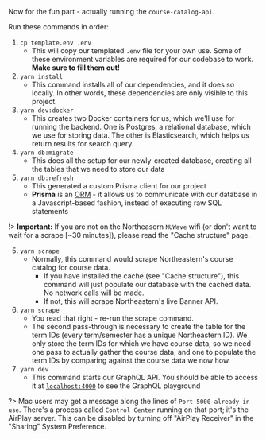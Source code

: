 Now for the fun part - actually running the `course-catalog-api`.

Run these commands in order:

1. `cp template.env .env`
   - This will copy our templated `.env` file for your own use. Some of these environment variables are required for our codebase to work. **Make sure to fill them out!**
1. `yarn install`
   - This command installs all of our dependencies, and it does so locally. In other words, these dependencies are only visible to this project.
1. `yarn dev:docker`
   - This creates two Docker containers for us, which we'll use for running the backend. One is Postgres, a relational database, which we use for storing data. The other is Elasticsearch, which helps us return results for search query.
1. `yarn db:migrate`
   - This does all the setup for our newly-created database, creating all the tables that we need to store our data
1. `yarn db:refresh`
   - This generated a custom Prisma client for our project
   - **Prisma** is an [ORM](https://en.wikipedia.org/wiki/Object-relational_mapping) - it allows us to communicate with our database in a Javascript-based fashion, instead of executing raw SQL statements

!> **Important:** If you are not on the Northeasern `NUWave` wifi (or don't want to wait for a scrape \[~30 minutes\]), please read the "Cache structure" page.

5. `yarn scrape`
   - Normally, this command would scrape Northeastern's course catalog for course data.
     - If you have installed the cache (see "Cache structure"), this command will just populate our database with the cached data. No network calls will be made.
     - If not, this will scrape Northeastern's live Banner API.
6. `yarn scrape`
   - You read that right - re-run the scrape command.
   - The second pass-through is necessary to create the table for the term IDs (every term/semester has a unique Northeastern ID). We only store the term IDs for which we have course data, so we need one pass to actually gather the course data, and one to populate the term IDs by comparing against the course data we now how.
7. `yarn dev`
   - This command starts our GraphQL API. You should be able to access it at [`localhost:4000`](http://localhost:4000/) to see the GraphQL playground

?> Mac users may get a message along the lines of `Port 5000 already in use`. There's a process called `Control Center` running on that port; it's the AirPlay server. This can be disabled by turning off "AirPlay Receiver" in the "Sharing" System Preference.
